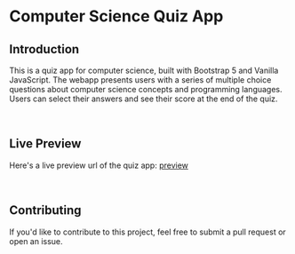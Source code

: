 # Computer Science Quiz App

## Introduction

This is a quiz app for computer science, built with Bootstrap 5 and Vanilla JavaScript. The webapp presents users with a series of multiple choice questions about computer science concepts and programming languages. Users can select their answers and see their score at the end of the quiz.

<br>

## Live Preview

Here's a live preview url of the quiz app: [preview](https://mayurdayal2000.github.io/Quiz-App/)

<br>

## Contributing

If you'd like to contribute to this project, feel free to submit a pull request or open an issue.
